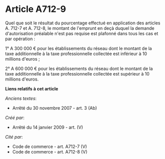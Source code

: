 # Article A712-9

Quel que soit le résultat du pourcentage effectué en application des articles A. 712-7 et A. 712-8, le montant de l'emprunt
en deçà duquel la demande d'autorisation préalable n'est pas requise est plafonné dans tous les cas et par opération : 

1° A 300 000 € pour les établissements du réseau dont le montant de la taxe additionnelle à la taxe professionnelle collectée
est inférieur à 10 millions d'euros ; 

2° A 600 000 € pour les établissements du réseau dont le montant de la taxe additionnelle à la taxe professionnelle collectée
est supérieur à 10 millions d'euros.

**Liens relatifs à cet article**

_Anciens textes_:

  - Arrêté du 30 novembre 2007 - art. 3 (Ab)

_Créé par_:

  - Arrêté du 14 janvier 2009 - art. (V)

_Cité par_:

  - Code de commerce - art. A712-7 (V)
  - Code de commerce - art. A712-8 (V)
